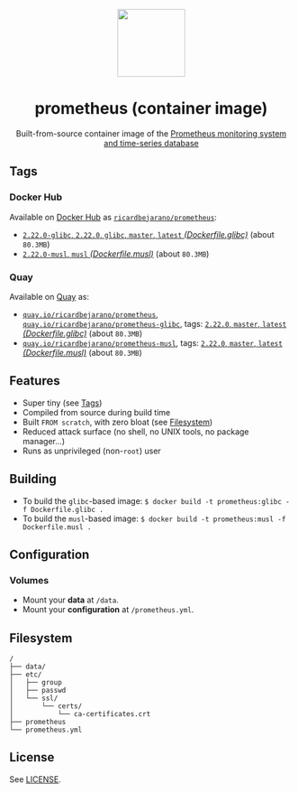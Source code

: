 <p align="center"><img src="https://emojipedia-us.s3.dualstack.us-west-1.amazonaws.com/thumbs/320/apple/198/fire_1f525.png" width="120px"></p>
<h1 align="center">prometheus (container image)</h1>
<p align="center">Built-from-source container image of the <a href="https://prometheus.io">Prometheus monitoring system and time-series database</a></p>


## Tags

### Docker Hub

Available on [Docker Hub](https://hub.docker.com) as [`ricardbejarano/prometheus`](https://hub.docker.com/r/ricardbejarano/prometheus):

- [`2.22.0-glibc`, `2.22.0`, `glibc`, `master`, `latest` *(Dockerfile.glibc)*](https://github.com/ricardbejarano/prometheus/blob/master/Dockerfile.glibc) (about `80.3MB`)
- [`2.22.0-musl`, `musl` *(Dockerfile.musl)*](https://github.com/ricardbejarano/prometheus/blob/master/Dockerfile.musl) (about `80.3MB`)

### Quay

Available on [Quay](https://quay.io) as:

- [`quay.io/ricardbejarano/prometheus`](https://quay.io/repository/ricardbejarano/prometheus), [`quay.io/ricardbejarano/prometheus-glibc`](https://quay.io/repository/ricardbejarano/prometheus-glibc), tags: [`2.22.0`, `master`, `latest` *(Dockerfile.glibc)*](https://github.com/ricardbejarano/prometheus/blob/master/Dockerfile.glibc) (about `80.3MB`)
- [`quay.io/ricardbejarano/prometheus-musl`](https://quay.io/repository/ricardbejarano/prometheus-musl), tags: [`2.22.0`, `master`, `latest` *(Dockerfile.musl)*](https://github.com/ricardbejarano/prometheus/blob/master/Dockerfile.musl) (about `80.3MB`)


## Features

* Super tiny (see [Tags](#tags))
* Compiled from source during build time
* Built `FROM scratch`, with zero bloat (see [Filesystem](#filesystem))
* Reduced attack surface (no shell, no UNIX tools, no package manager...)
* Runs as unprivileged (non-`root`) user


## Building

- To build the `glibc`-based image: `$ docker build -t prometheus:glibc -f Dockerfile.glibc .`
- To build the `musl`-based image: `$ docker build -t prometheus:musl -f Dockerfile.musl .`


## Configuration

### Volumes

- Mount your **data** at `/data`.
- Mount your **configuration** at `/prometheus.yml`.


## Filesystem

```
/
├── data/
├── etc/
│   ├── group
│   ├── passwd
│   └── ssl/
│       └── certs/
│           └── ca-certificates.crt
├── prometheus
└── prometheus.yml
```


## License

See [LICENSE](https://github.com/ricardbejarano/prometheus/blob/master/LICENSE).
